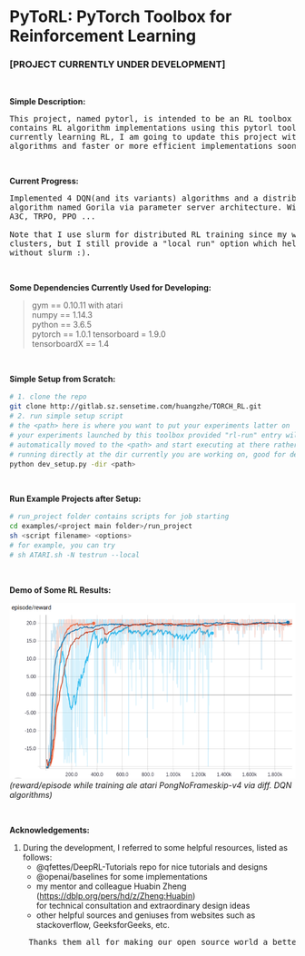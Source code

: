 # PyToRL: PyTorch Toolbox for Reinforcement Learning
### [PROJECT CURRENTLY UNDER DEVELOPMENT]

&nbsp;  

**Simple Description:**
<pre>
This project, named pytorl, is intended to be an RL toolbox for pytorch and 
contains RL algorithm implementations using this pytorl toolbox. As I am 
currently learning RL, I am going to update this project with other agents, 
algorithms and faster or more efficient implementations soon. 
</pre>

&nbsp;  

**Current Progress:**
<pre>
Implemented 4 DQN(and its variants) algorithms and a distributed DQN learning
algorithm named Gorila via parameter server architecture. Will move on to A2C,
A3C, TRPO, PPO ...

Note that I use slurm for distributed RL training since my work is done on
clusters, but I still provide a "local run" option which helps the project runs
without slurm :).
</pre>

&nbsp;  

**Some Dependencies Currently Used for Developing:**
> gym == 0.10.11 with atari  
> numpy == 1.14.3  
> python == 3.6.5  
> pytorch == 1.0.1 
> tensorboard = 1.9.0  
> tensorboardX == 1.4  

&nbsp;  

**Simple Setup from Scratch:**
```bash
# 1. clone the repo
git clone http://gitlab.sz.sensetime.com/huangzhe/TORCH_RL.git
# 2. run simple setup script
# the <path> here is where you want to put your experiments latter on
# your experiments launched by this toolbox provided "rl-run" entry will be 
# automatically moved to the <path> and start executing at there rather than
# running directly at the dir currently you are working on, good for developing
python dev_setup.py -dir <path>
```

&nbsp;  

**Run Example Projects after Setup:**
```bash
# run_project folder contains scripts for job starting
cd examples/<project main folder>/run_project
sh <script filename> <options>
# for example, you can try
# sh ATARI.sh -N testrun --local
```

&nbsp;  

**Demo of Some RL Results:**  

![pong-v4_various_smooth](./.demo/pong-v4_various_smooth.png)  
*(reward/episode while training ale atari PongNoFrameskip-v4 via diff. DQN algorithms)*  

&nbsp;  

**Acknowledgements:**  
1. During the development, I referred to some helpful resources, listed as follows:  
    - @qfettes/DeepRL-Tutorials repo for nice tutorials and designs
    - @openai/baselines for some implementations
    - my mentor and colleague Huabin Zheng (https://dblp.org/pers/hd/z/Zheng:Huabin)  
      for technical consultation and extraordinary design ideas
    - other helpful sources and geniuses from websites such as stackoverflow, GeeksforGeeks, etc.

<pre>    Thanks them all for making our open source world a better place! :) </pre>
